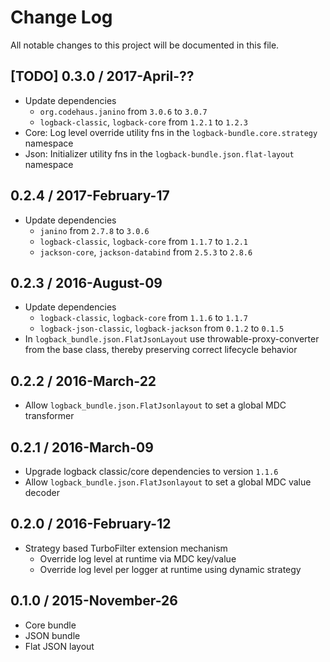 # Change Log
All notable changes to this project will be documented in this file.


## [TODO] 0.3.0 / 2017-April-??

- Update dependencies
  - `org.codehaus.janino` from `3.0.6` to `3.0.7`
  - `logback-classic`, `logback-core` from `1.2.1` to `1.2.3`
- Core: Log level override utility fns in the `logback-bundle.core.strategy` namespace
- Json: Initializer utility fns in the `logback-bundle.json.flat-layout` namespace


## 0.2.4 / 2017-February-17

- Update dependencies
  - `janino` from `2.7.8` to `3.0.6`
  - `logback-classic`, `logback-core` from `1.1.7` to `1.2.1`
  - `jackson-core`, `jackson-databind` from `2.5.3` to `2.8.6`


## 0.2.3 / 2016-August-09

- Update dependencies
  - `logback-classic`, `logback-core` from `1.1.6` to `1.1.7`
  - `logback-json-classic`, `logback-jackson` from `0.1.2` to `0.1.5`
- In `logback_bundle.json.FlatJsonLayout` use throwable-proxy-converter from
  the base class, thereby preserving correct lifecycle behavior


## 0.2.2 / 2016-March-22

- Allow `logback_bundle.json.FlatJsonlayout` to set a global MDC transformer


## 0.2.1 / 2016-March-09

- Upgrade logback classic/core dependencies to version `1.1.6`
- Allow `logback_bundle.json.FlatJsonlayout` to set a global MDC value decoder


## 0.2.0 / 2016-February-12

- Strategy based TurboFilter extension mechanism
  - Override log level at runtime via MDC key/value
  - Override log level per logger at runtime using dynamic strategy


## 0.1.0 / 2015-November-26

- Core bundle
- JSON bundle
- Flat JSON layout

